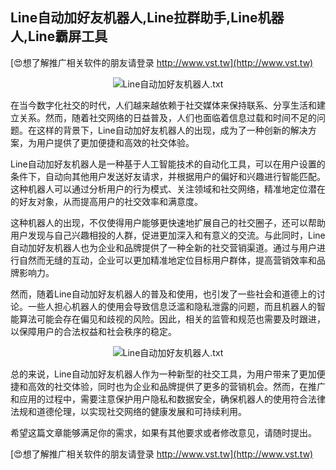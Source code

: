 ## **Line自动加好友机器人,Line拉群助手,Line机器人,Line霸屏工具**

[😍想了解推广相关软件的朋友请登录 http://www.vst.tw](http://www.vst.tw)

 <center><img src="https://vst.tw/MP4/tuiguang/png/0.png" alt="Line自动加好友机器人.txt"></center>

在当今数字化社交的时代，人们越来越依赖于社交媒体来保持联系、分享生活和建立关系。然而，随着社交网络的日益普及，人们也面临着信息过载和时间不足的问题。在这样的背景下，Line自动加好友机器人的出现，成为了一种创新的解决方案，为用户提供了更加便捷和高效的社交体验。

Line自动加好友机器人是一种基于人工智能技术的自动化工具，可以在用户设置的条件下，自动向其他用户发送好友请求，并根据用户的偏好和兴趣进行智能匹配。这种机器人可以通过分析用户的行为模式、关注领域和社交网络，精准地定位潜在的好友对象，从而提高用户的社交效率和满意度。

这种机器人的出现，不仅使得用户能够更快速地扩展自己的社交圈子，还可以帮助用户发现与自己兴趣相投的人群，促进更加深入和有意义的交流。与此同时，Line自动加好友机器人也为企业和品牌提供了一种全新的社交营销渠道。通过与用户进行自然而无缝的互动，企业可以更加精准地定位目标用户群体，提高营销效率和品牌影响力。

然而，随着Line自动加好友机器人的普及和使用，也引发了一些社会和道德上的讨论。一些人担心机器人的使用会导致信息泛滥和隐私泄露的问题，而且机器人的智能算法可能会存在偏见和歧视的风险。因此，相关的监管和规范也需要及时跟进，以保障用户的合法权益和社会秩序的稳定。

 <center><img src="https://vst.tw/MP4/tuiguang/png/0.png" alt="Line自动加好友机器人.txt"></center>

总的来说，Line自动加好友机器人作为一种新型的社交工具，为用户带来了更加便捷和高效的社交体验，同时也为企业和品牌提供了更多的营销机会。然而，在推广和应用的过程中，需要注意保护用户隐私和数据安全，确保机器人的使用符合法律法规和道德伦理，以实现社交网络的健康发展和可持续利用。

希望这篇文章能够满足你的需求，如果有其他要求或者修改意见，请随时提出。

[😍想了解推广相关软件的朋友请登录 http://www.vst.tw](http://www.vst.tw)



